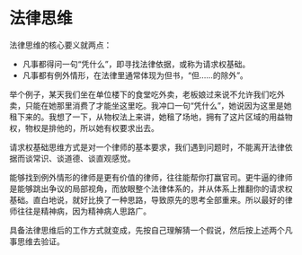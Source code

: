 # 法律思维

法律思维的核心要义就两点：

- 凡事都得问一句“凭什么”，即寻找法律依据，或称为请求权基础。
- 凡事都有例外情形，在法律里通常体现为但书，“但……的除外”。

举个例子，某天我们坐在单位楼下的食堂吃外卖，老板娘过来说不允许我们吃外卖，只能在她那里消费了才能坐这里吃。我冲口一句“凭什么”，她说因为这里是她租下来的。我想了一下，从物权法上来讲，她租了场地，拥有了这片区域的用益物权，物权是排他的，所以她有权要求出去。

请求权基础思维方式是对一个律师的基本要求，我们遇到问题时，不能离开法律依据而谈常识、谈道德、谈直观感觉。

能够找到例外情形的律师是更有价值的律师，往往能帮你打赢官司。更牛逼的律师是能够跳出争议的局部视角，而放眼整个法律体系的，并从体系上推翻你的请求权基础。直白地说，就好比换了一种思路，导致原先的思考全部重来。所以最好的律师往往是精神病，因为精神病人思路广。

具备法律思维后的工作方式就变成，先按自己理解猜一个假说，然后按上述两个凡事思维去验证。